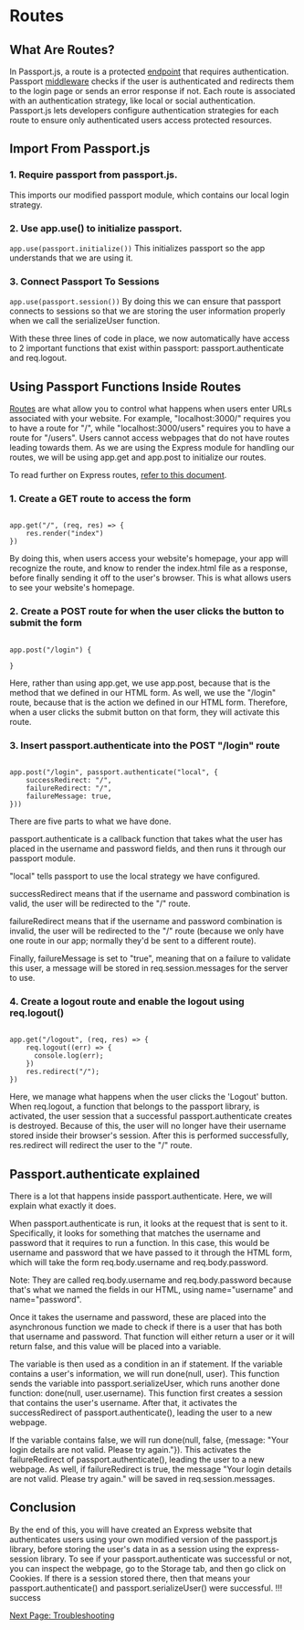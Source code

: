 # Routes

## What Are Routes?

In Passport.js, a route is a protected [endpoint](./glossary.md#endpoint) that requires authentication. Passport [middleware](./glossary.md#middleware) checks if the user is authenticated and redirects them to the login page or sends an error response if not. Each route is associated with an authentication strategy, like local or social authentication. Passport.js lets developers configure authentication strategies for each route to ensure only authenticated users access protected resources.

## Import From Passport.js

### 1. Require passport from passport.js.

This imports our modified passport module, which contains our local login strategy.  

### 2. Use app.use() to initialize passport.

`app.use(passport.initialize())`
This initializes passport so the app understands that we are using it.

### 3. Connect Passport To Sessions

`app.use(passport.session())`
By doing this we can ensure that passport connects to sessions so that we are storing the user information properly when we call the serializeUser function.

<!-- show code block of routes -->

With these three lines of code in place, we now automatically have access to 2 important functions that exist within passport: passport.authenticate and req.logout.

## Using Passport Functions Inside Routes

[Routes](./glossary.md#routes) are what allow you to control what happens when users enter URLs associated with your website. For example, "localhost:3000/" requires you to have a route for "/", while "localhost:3000/users" requires you to have a route for "/users". Users cannot access webpages that do not have routes leading towards them. As we are using the Express module for handling our routes, we will be using app.get and app.post to initialize our routes.

To read further on Express routes, [refer to this document](https://expressjs.com/en/guide/routing.html).

<!-- explain routes briefly and include a link for further reading -->

### 1. Create a GET route to access the form

```

app.get("/", (req, res) => {
    res.render("index")
})
```

By doing this, when users access your website's homepage, your app will recognize the route, and know to render the index.html file as a response, before finally sending it off to the user's browser. This is what allows users to see your website's homepage.

### 2. Create a POST route for when the user clicks the button to submit the form

```

app.post("/login") {

}
```
Here, rather than using app.get, we use app.post, because that is the method that we defined in our HTML form. As well, we use the "/login" route, because that is the action we defined in our HTML form. Therefore, when a user clicks the submit button on that form, they will activate this route.

### 3. Insert passport.authenticate into the POST "/login" route

```

app.post("/login", passport.authenticate("local", {
    successRedirect: "/",
    failureRedirect: "/",
    failureMessage: true,
}))
```
There are five parts to what we have done.  

passport.authenticate is a callback function that takes what the user has placed in the username and password fields, and then runs it through our passport module.  

"local" tells passport to use the local strategy we have configured.  

successRedirect means that if the username and password combination is valid, the user will be redirected to the "/" route.  

failureRedirect means that if the username and password combination is invalid, the user will be redirected to the "/" route (because we only have one route in our app; normally they'd be sent to a different route).  

Finally, failureMessage is set to "true", meaning that on a failure to validate this user, a message will be stored in req.session.messages for the server to use.  

### 4. Create a logout route and enable the logout using req.logout()

```

app.get("/logout", (req, res) => {
    req.logout((err) => {
      console.log(err);
    })
    res.redirect("/");
})
```
Here, we manage what happens when the user clicks the 'Logout' button. When req.logout, a function that belongs to the passport library, is activated, the user session that a successful passport.authenticate creates is destroyed. Because of this, the user will no longer have their username stored inside their browser's session. After this is performed successfully, res.redirect will redirect the user to the "/" route.

## Passport.authenticate explained
<!-- Explain what we have created and how these routes work -->
There is a lot that happens inside passport.authenticate. Here, we will explain what exactly it does.  

When passport.authenticate is run, it looks at the request that is sent to it. Specifically, it looks for something that matches the username and password that it requires to run a function. In this case, this would be username and password that we have passed to it through the HTML form, which will take the form req.body.username and req.body.password.

Note: They are called req.body.username and req.body.password because that's what we named the fields in our HTML, using name="username" and name="password".

Once it takes the username and password, these are placed into the asynchronous function we made to check if there is a user that has both that username and password. That function will either return a user or it will return false, and this value will be placed into a variable.

The variable is then used as a condition in an if statement. If the variable contains a user's information, we will run done(null, user). This function sends the variable into passport.serializeUser, which runs another done function: done(null, user.username). This function first creates a session that contains the user's username. After that, it activates the successRedirect of passport.authenticate(), leading the user to a new webpage.

If the variable contains false, we will run done(null, false, {message: "Your login details are not valid. Please try again."}). This activates the failureRedirect of passport.authenticate(), leading the user to a new webpage. As well, if failureRedirect is true, the message "Your login details are not valid. Please try again." will be saved in req.session.messages.



## Conclusion
<!-- celebrate -->
By the end of this, you will have created an Express website that authenticates users using your own modified version of the passport.js library, before storing the user's data in as a session using the express-session library. To see if your passport.authenticate was successful or not, you can inspect the webpage, go to the Storage tab, and then go click on Cookies. If there is a session stored there, then that means your passport.authenticate() and passport.serializeUser() were successful.
!!! success

[Next Page: Troubleshooting](/trouble)